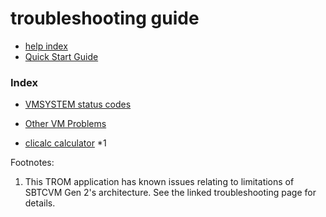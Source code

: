 # troubleshooting guide
- [help index](../index.md)
- [Quick Start Guide](../../../guide.md)

### Index

- [VMSYSTEM status codes](troubleshoot_vmsystem.md)
- [Other VM Problems](troubleshoot_vm.md)

- [clicalc calculator](troubleshoot_clicalc.md) *1

Footnotes:

1. This TROM application has known issues relating to limitations of
SBTCVM Gen 2's architecture. See the linked
troubleshooting page for details.
